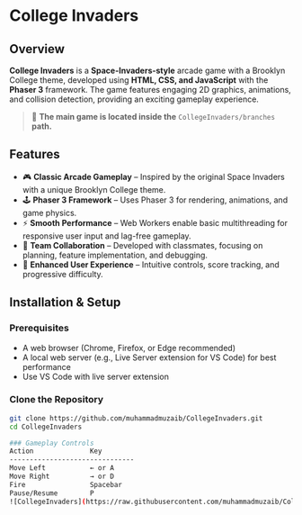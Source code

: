# College Invaders

## Overview

**College Invaders** is a **Space-Invaders-style** arcade game with a Brooklyn College theme, developed using **HTML, CSS, and JavaScript** with the **Phaser 3** framework. The game features engaging 2D graphics, animations, and collision detection, providing an exciting gameplay experience.

> 🚀 **The main game is located inside the** `CollegeInvaders/branches` **path.**

## Features

- 🎮 **Classic Arcade Gameplay** – Inspired by the original Space Invaders with a unique Brooklyn College theme.
- 🕹 **Phaser 3 Framework** – Uses Phaser 3 for rendering, animations, and game physics.
- ⚡ **Smooth Performance** – Web Workers enable basic multithreading for responsive user input and lag-free gameplay.
- 👥 **Team Collaboration** – Developed with classmates, focusing on planning, feature implementation, and debugging.
- 🎯 **Enhanced User Experience** – Intuitive controls, score tracking, and progressive difficulty.

## Installation & Setup

### Prerequisites
- A web browser (Chrome, Firefox, or Edge recommended)
- A local web server (e.g., Live Server extension for VS Code) for best performance
- Use VS Code with live server extension

### Clone the Repository

```sh
git clone https://github.com/muhammadmuzaib/CollegeInvaders.git
cd CollegeInvaders

### Gameplay Controls
Action	            Key
-------------------------------
Move Left	        ← or A
Move Right	        → or D
Fire	            Spacebar
Pause/Resume	    P
![CollegeInvaders](https://raw.githubusercontent.com/muhammadmuzaib/CollegeInvaders/main/images/CollegeInvaders.png)

